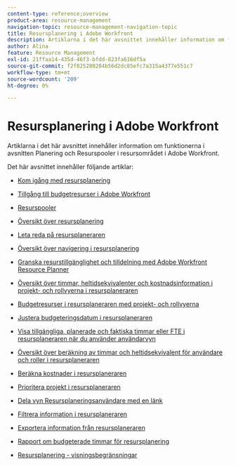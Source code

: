 ```yaml
---
content-type: reference;overview
product-area: resource-management
navigation-topic: resource-management-navigation-topic
title: Resursplanering i Adobe Workfront
description: Artiklarna i det här avsnittet innehåller information om funktionerna i avsnitten Planering och Resurspooler i resursområdet i Adobe Workfront.
author: Alina
feature: Resource Management
exl-id: 21ffaa14-435d-46f3-bfdd-823fa616df5a
source-git-commit: f2f825280204b56d2dc85efc7a315a4377e551c7
workflow-type: tm+mt
source-wordcount: '209'
ht-degree: 0%

---
```


# Resursplanering i Adobe Workfront

Artiklarna i det här avsnittet innehåller information om funktionerna i avsnitten Planering och Resurspooler i resursområdet i Adobe Workfront.

Det här avsnittet innehåller följande artiklar:

* [Kom igång med resursplanering](../../resource-mgmt/resource-planning/get-started-resource-planning.md)
* [Tillgång till budgetresurser i Adobe Workfront](../../resource-mgmt/resource-planning/access-needed-to-budget-resources.md)
* [Resurspooler](../../resource-mgmt/resource-planning/resource-pools/resource-pools.md)
* [Översikt över resursplanering](../../resource-mgmt/resource-planning/get-started-resource-planner.md)
* [Leta reda på resursplaneraren](../../resource-mgmt/resource-planning/locate-resource-planner.md)
* [Översikt över navigering i resursplanering](../../resource-mgmt/resource-planning/resource-planner-navigation.md)
* [Granska resurstillgänglighet och tilldelning med Adobe Workfront Resource Planner](../../resource-mgmt/resource-planning/resource-availability-allocation-resource-planner.md)
* [Översikt över timmar, heltidsekvivalenter och kostnadsinformation i projekt- och rollvyerna i resursplaneraren](../../resource-mgmt/resource-planning/overview-of-planner-hour-fte-cost-information-in-role-project-views.md)
* [Budgetresurser i resursplaneraren med projekt- och rollvyerna](../../resource-mgmt/resource-planning/budget-resources-project-role-views-resource-planner.md)
* [Justera budgeteringsdatum i resursplaneraren](../../resource-mgmt/resource-planning/adjust-budgeting-dates.md)
* [Visa tillgängliga, planerade och faktiska timmar eller FTE i resursplaneraren när du använder användarvyn](../../resource-mgmt/resource-planning/view-hours-fte-user-view-resource-planner.md)
* [Översikt över beräkning av timmar och heltidsekvivalent för användare och roller i resursplaneraren](../../resource-mgmt/resource-planning/calculate-hours-fte-for-users-roles-resource-planner.md)
* [Beräkna kostnader i resursplaneraren](../../resource-mgmt/resource-planning/calculate-costs-resource-planner.md)
* [Prioritera projekt i resursplaneraren](../../resource-mgmt/resource-planning/prioritize-projects-resource-planner.md)
* [Dela vyn Resursplaneringsanvändare med en länk](../../resource-mgmt/resource-planning/share-resource-planner-with-link.md)
* [Filtrera information i resursplaneraren](../../resource-mgmt/resource-planning/filter-resource-planner.md)
* [Exportera information från resursplaneraren](../../resource-mgmt/resource-planning/export-resource-planner.md)
* [Rapport om budgeterade timmar för resursplanering](../../resource-mgmt/resource-planning/report-on-budgeted-hours.md)
* [Resursplanering - visningsbegränsningar](../../resource-mgmt/resource-planning/resource-planner-display-limitations.md)

   <!--
  <li data-mc-conditions="QuicksilverOrClassic.Draft mode"><a href="../../resource-mgmt/resource-planning/track-user-utilization.md" class="MCXref xref" xrefformat="{para}">Track User Utilization information</a> </li>
  -->

   <!--
  <li data-mc-conditions="QuicksilverOrClassic.Draft mode"><a href="../../resource-mgmt/resource-planning/budget-by-project-resource-planner-d.md" class="MCXref xref" xrefformat="{para}">Budget resources by project in the Resource Planner</a> </li>
  -->

   <!--
  <li data-mc-conditions="QuicksilverOrClassic.Draft mode"><a href="../../resource-mgmt/resource-planning/budget-by-role-resource-planner-d.md" class="MCXref xref" xrefformat="{para}">Budget resources by role in the Resource Planner </a> </li>
  -->

   <!--
  <li data-mc-conditions="QuicksilverOrClassic.Draft mode"><a href="../../resource-mgmt/resource-planning/view-projects-roles-users-resource-planner.md" class="MCXref xref" xrefformat="{para}">View projects, roles, and users using the Resource Planner</a> </li>
  -->

   <!--
  <li data-mc-conditions="QuicksilverOrClassic.Draft mode"><a href="../../resource-mgmt/resource-planning/manage-resource-planner-d.md" class="MCXref xref" xrefformat="{para}">Manage resources in the Resource Planner</a> </li>
  -->

   <!--
  <li data-mc-conditions="QuicksilverOrClassic.Draft mode"><a href="../../resource-mgmt/resource-planning/resource-planner-overview-d.md" class="MCXref xref" xrefformat="{para}">Overview of the areas of the Resource Planner</a> </li>
  -->
